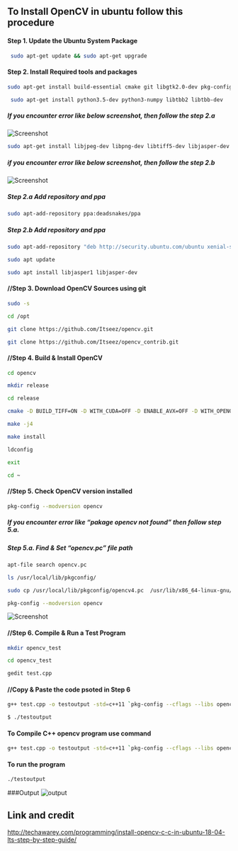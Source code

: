## To Install OpenCV in ubuntu follow this procedure

#### Step 1. Update the Ubuntu System Package
```sh
 sudo apt-get update && sudo apt-get upgrade
```
#### Step 2. Install Required tools and packages
```sh
sudo apt-get install build-essential cmake git libgtk2.0-dev pkg-config libavcodec-dev libavformat-dev libswscale-dev
```
```sh
 sudo apt-get install python3.5-dev python3-numpy libtbb2 libtbb-dev
```

##### If you encounter error like below screenshot, then follow the step 2.a
![Screenshot](https://i2.wp.com/techawarey.com/wp-content/uploads/2020/04/OpenCV_python_3_5_error.png?resize=660%2C203)

```sh
sudo apt-get install libjpeg-dev libpng-dev libtiff5-dev libjasper-dev libdc1394-22-dev libeigen3-dev libtheora-dev libvorbis-dev libxvidcore-dev libx264-dev sphinx-common libtbb-dev yasm libfaac-dev libopencore-amrnb-dev libopencore-amrwb-dev libopenexr-dev libgstreamer-plugins-base1.0-dev libavutil-dev libavfilter-dev libavresample-dev
```

##### if you encounter error like below screenshot, then follow the step 2.b
![Screenshot](https://i1.wp.com/techawarey.com/wp-content/uploads/2020/04/OpenCV_libjasper_Error.png?resize=660%2C214)

##### Step 2.a Add repository and ppa
```sh
sudo apt-add-repository ppa:deadsnakes/ppa
```

##### Step 2.b Add repository and ppa
```sh
sudo apt-add-repository "deb http://security.ubuntu.com/ubuntu xenial-security main"
```
```sh
sudo apt update
```
```sh
sudo apt install libjasper1 libjasper-dev
```

#### //Step 3. Download OpenCV Sources using git
```sh
sudo -s
```
```sh
cd /opt
```
```sh
git clone https://github.com/Itseez/opencv.git
```
```sh
git clone https://github.com/Itseez/opencv_contrib.git
```

#### //Step 4. Build & Install OpenCV
```sh
cd opencv
```
```sh
mkdir release
```
```sh
cd release
```
```sh
cmake -D BUILD_TIFF=ON -D WITH_CUDA=OFF -D ENABLE_AVX=OFF -D WITH_OPENGL=OFF -D WITH_OPENCL=OFF -D WITH_IPP=OFF -D WITH_TBB=ON -D BUILD_TBB=ON -D WITH_EIGEN=OFF -D WITH_V4L=OFF -D WITH_VTK=OFF -D BUILD_TESTS=OFF -D BUILD_PERF_TESTS=OFF -D OPENCV_GENERATE_PKGCONFIG=ON -D CMAKE_BUILD_TYPE=RELEASE -D CMAKE_INSTALL_PREFIX=/usr/local -D OPENCV_EXTRA_MODULES_PATH=/opt/opencv_contrib/modules /opt/opencv/
```

```sh
make -j4
```
```sh
make install
```
```sh
ldconfig
```
```sh
exit

```
```sh
cd ~
```
#### //Step 5. Check OpenCV version installed
```sh
pkg-config --modversion opencv
```
##### If you encounter error like “pakage opencv not found” then follow step 5.a.

##### Step 5.a. Find & Set “opencv.pc” file path
```sh
apt-file search opencv.pc
```
```sh
ls /usr/local/lib/pkgconfig/
```
```sh
sudo cp /usr/local/lib/pkgconfig/opencv4.pc  /usr/lib/x86_64-linux-gnu/pkgconfig/opencv.pc
```
```sh
pkg-config --modversion opencv 
```

![Screenshot](https://i1.wp.com/techawarey.com/wp-content/uploads/2020/04/OpenCV_final.png?resize=660%2C200)

#### //Step 6. Compile & Run a Test Program 
```sh
mkdir opencv_test
```
```sh
cd opencv_test
```
```sh
gedit test.cpp 
```
#### //Copy & Paste the code psoted in Step 6

```sh
g++ test.cpp -o testoutput -std=c++11 `pkg-config --cflags --libs opencv`
```
```sh
$ ./testoutput
```





#### To Compile C++ opencv program use command
```sh
g++ test.cpp -o testoutput -std=c++11 `pkg-config --cflags --libs opencv`
```
#### To run the program
```sh
./testoutput
```

###Output
![output](https://i2.wp.com/techawarey.com/wp-content/uploads/2020/04/OpenCV_TestCodeOutput.png?resize=768%2C523)

## Link and credit 
http://techawarey.com/programming/install-opencv-c-c-in-ubuntu-18-04-lts-step-by-step-guide/

